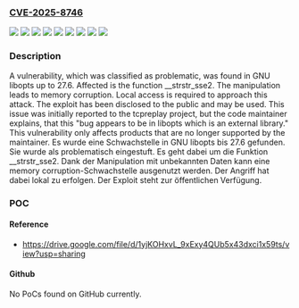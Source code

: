### [CVE-2025-8746](https://cve.mitre.org/cgi-bin/cvename.cgi?name=CVE-2025-8746)
![](https://img.shields.io/static/v1?label=Product&message=libopts&color=blue)
![](https://img.shields.io/static/v1?label=Version&message=27.0%20&color=brightgreen)
![](https://img.shields.io/static/v1?label=Version&message=27.1%20&color=brightgreen)
![](https://img.shields.io/static/v1?label=Version&message=27.2%20&color=brightgreen)
![](https://img.shields.io/static/v1?label=Version&message=27.3%20&color=brightgreen)
![](https://img.shields.io/static/v1?label=Version&message=27.4%20&color=brightgreen)
![](https://img.shields.io/static/v1?label=Version&message=27.5%20&color=brightgreen)
![](https://img.shields.io/static/v1?label=Version&message=27.6%20&color=brightgreen)
![](https://img.shields.io/static/v1?label=Vulnerability&message=Memory%20Corruption&color=brightgreen)

### Description

A vulnerability, which was classified as problematic, was found in GNU libopts up to 27.6. Affected is the function __strstr_sse2. The manipulation leads to memory corruption. Local access is required to approach this attack. The exploit has been disclosed to the public and may be used. This issue was initially reported to the tcpreplay project, but the code maintainer explains, that this "bug appears to be in libopts which is an external library." This vulnerability only affects products that are no longer supported by the maintainer.
Es wurde eine Schwachstelle in GNU libopts bis 27.6 gefunden. Sie wurde als problematisch eingestuft. Es geht dabei um die Funktion __strstr_sse2. Dank der Manipulation mit unbekannten Daten kann eine memory corruption-Schwachstelle ausgenutzt werden. Der Angriff hat dabei lokal zu erfolgen. Der Exploit steht zur öffentlichen Verfügung.

### POC

#### Reference
- https://drive.google.com/file/d/1yjKOHxvL_9xExy4QUb5x43dxci1x59ts/view?usp=sharing

#### Github
No PoCs found on GitHub currently.

